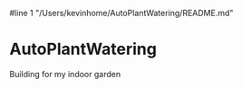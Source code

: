 #line 1 "/Users/kevinhome/AutoPlantWatering/README.md"
# AutoPlantWatering
Building for my indoor garden
